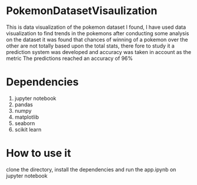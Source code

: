 # PokemonDatasetVisaulization
This is data visualization of the pokemon dataset I found, I have used data visualization to find trends in the pokemons 
after conducting some analysis on the dataset it was found that chances of winning of a pokemon over the other are not totally based upon the total stats, 
there fore to study it a prediction system was developed and accuracy was taken in account as the metric 
The predictions reached an accuracy of 96%

# Dependencies
1. jupyter notebook
2. pandas
3. numpy
4. matplotlib
5. seaborn
6. scikit learn

# How to use it
clone the directory, install the dependencies and run the app.ipynb on jupyter notebook
